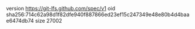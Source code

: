 version https://git-lfs.github.com/spec/v1
oid sha256:714c62a98d1f82dfe940f887866ed23ef15c247349e48e80b4d4baae6474db74
size 27002
